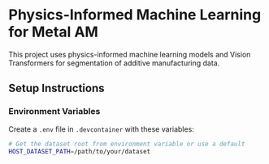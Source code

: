 # Physics-Informed Machine Learning for Metal AM

This project uses physics-informed machine learning models and Vision Transformers for segmentation of additive manufacturing data. 

## Setup Instructions

### Environment Variables

Create a `.env` file in `.devcontainer` with these variables:

```bash
# Get the dataset root from environment variable or use a default
HOST_DATASET_PATH=/path/to/your/dataset
```
